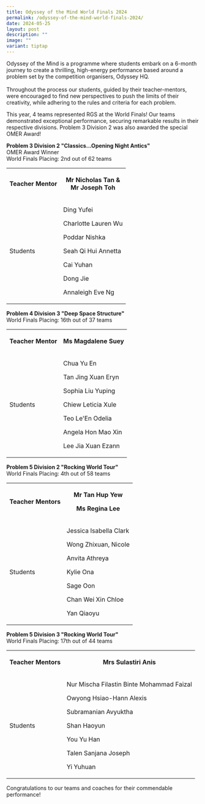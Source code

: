 ```yaml
---
title: Odyssey of the Mind World Finals 2024
permalink: /odyssey-of-the-mind-world-finals-2024/
date: 2024-05-25
layout: post
description: ""
image: ""
variant: tiptap
---
```

<p>Odyssey of the Mind is a programme where students embark on a 6-month
journey to create a thrilling, high-energy performance based around a problem
set by the competition organisers, Odyssey HQ.
<br>
<br>Throughout the process our students, guided by their teacher-mentors,
were encouraged to find new perspectives to push the limits of their creativity,
while adhering to the rules and criteria for each problem.</p>
<p>This year, 4 teams represented RGS at the World Finals! Our teams demonstrated
exceptional performance, securing remarkable results in their respective
divisions. Problem 3 Division 2 was also awarded the special OMER Award!</p>
<p><strong>Problem 3 Division 2 "Classics...Opening Night Antics"</strong> 
<br>OMER Award Winner
<br>World Finals Placing: 2nd out of 62 teams</p>
<table style="minWidth: 50px">
<colgroup>
<col>
<col>
</colgroup>
<tbody>
<tr>
<th rowspan="1" colspan="1">
<p>Teacher Mentor</p>
</th>
<th rowspan="1" colspan="1">
<p>Mr Nicholas Tan &amp;
<br>Mr Joseph Toh</p>
</th>
</tr>
<tr>
<td rowspan="1" colspan="1">
<p>Students</p>
</td>
<td rowspan="1" colspan="1">
<p>Ding Yufei</p>
<p>Charlotte Lauren Wu</p>
<p>Poddar Nishka</p>
<p>Seah Qi Hui Annetta</p>
<p>Cai Yuhan</p>
<p>Dong Jie</p>
<p>Annaleigh Eve Ng</p>
</td>
</tr>
</tbody>
</table>
<p><strong>Problem 4 Division 3 "Deep Space Structure"</strong> 
<br>World Finals Placing: 16th out of 37 teams</p>
<table style="minWidth: 50px">
<colgroup>
<col>
<col>
</colgroup>
<tbody>
<tr>
<th rowspan="1" colspan="1">
<p>Teacher Mentor</p>
</th>
<th rowspan="1" colspan="1">
<p>Ms Magdalene Suey</p>
</th>
</tr>
<tr>
<td rowspan="1" colspan="1">
<p>Students</p>
</td>
<td rowspan="1" colspan="1">
<p>Chua Yu En</p>
<p>Tan Jing Xuan Eryn</p>
<p>Sophia Liu Yuping</p>
<p>Chiew Leticia Xule</p>
<p>Teo Le'En Odelia</p>
<p>Angela Hon Mao Xin</p>
<p>Lee Jia Xuan Ezann</p>
</td>
</tr>
</tbody>
</table>
<p><strong>Problem 5 Division 2 "Rocking World Tour"</strong> 
<br>World Finals Placing: 4th out of 58 teams</p>
<table style="minWidth: 50px">
<colgroup>
<col>
<col>
</colgroup>
<tbody>
<tr>
<th rowspan="1" colspan="1">
<p>Teacher Mentors</p>
</th>
<th rowspan="1" colspan="1">
<p>Mr Tan Hup Yew</p>
<p>Ms Regina Lee</p>
</th>
</tr>
<tr>
<td rowspan="1" colspan="1">
<p>Students</p>
</td>
<td rowspan="1" colspan="1">
<p>Jessica Isabella Clark</p>
<p>Wong Zhixuan, Nicole</p>
<p>Anvita Athreya</p>
<p>Kylie Ona</p>
<p>Sage Oon</p>
<p>Chan Wei Xin Chloe</p>
<p>Yan Qiaoyu</p>
</td>
</tr>
</tbody>
</table>
<p><strong>Problem 5 Division 3 "Rocking World Tour"</strong> 
<br>World Finals Placing: 17th out of 44 teams</p>
<table style="minWidth: 50px">
<colgroup>
<col>
<col>
</colgroup>
<tbody>
<tr>
<th rowspan="1" colspan="1">
<p>Teacher Mentors</p>
</th>
<th rowspan="1" colspan="1">
<p>Mrs Sulastiri Anis</p>
</th>
</tr>
<tr>
<td rowspan="1" colspan="1">
<p>Students</p>
</td>
<td rowspan="1" colspan="1">
<p>Nur Mischa Filastin Binte Mohammad Faizal</p>
<p>Owyong Hsiao-Hann Alexis</p>
<p>Subramanian Avyuktha</p>
<p>Shan Haoyun</p>
<p>You Yu Han</p>
<p>Talen Sanjana Joseph</p>
<p>Yi Yuhuan</p>
<p></p>
</td>
</tr>
</tbody>
</table>
<p>Congratulations to our teams and coaches for their commendable performance!</p>